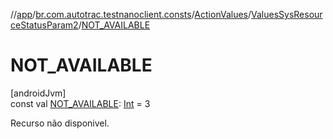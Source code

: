 //[app](../../../../index.md)/[br.com.autotrac.testnanoclient.consts](../../index.md)/[ActionValues](../index.md)/[ValuesSysResourceStatusParam2](index.md)/[NOT_AVAILABLE](-n-o-t_-a-v-a-i-l-a-b-l-e.md)

# NOT_AVAILABLE

[androidJvm]\
const val [NOT_AVAILABLE](-n-o-t_-a-v-a-i-l-a-b-l-e.md): [Int](https://kotlinlang.org/api/latest/jvm/stdlib/kotlin/-int/index.html) = 3

Recurso não disponivel.
